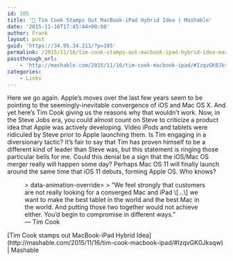 ```yaml
---
id: 185
title: '🔗 Tim Cook Stamps Out MacBook-iPad Hybrid Idea | Mashable'
date: '2015-11-16T17:45:44+00:00'
author: Frank
layout: post
guid: 'https://34.95.34.211/?p=185'
permalink: /2015/11/16/tim-cook-stamps-out-macbook-ipad-hybrid-idea-mashable/
passthrough_url:
    - 'http://mashable.com/2015/11/16/tim-cook-macbook-ipad/#IzqvGK0Jksqw'
categories:
    - Links
---
```


Here we go again. Apple’s moves over the last few years seem to be pointing to the seemingly-inevitable convergence of iOS and Mac OS X. And yet here’s Tim Cook giving us the reasons why that wouldn’t work. Now, in the Steve Jobs era, you could almost count on Steve to criticize a product idea that Apple was actively developing. Video iPods and tablets were ridiculed by Steve prior to Apple launching them. Is Tim engaging in a diversionary tactic? It’s fair to say that Tim has proven himself to be a different kind of leader than Steve was, but this statement is ringing those particular bells for me. Could this denial be a sign that the iOS/Mac OS merger really will happen some day? Perhaps Mac OS 11 will finally launch around the same time that iOS 11 debuts, forming Apple OS. Who knows?

<figure>> data-animation-override&gt;  
> <span>“</span>We feel strongly that customers are not really looking for a converged Mac and iPad \[…\] we want to make the best tablet in the world and the best Mac in the world. And putting those two together would not achieve either. You’d begin to compromise in different ways.<span>”</span>

<figcaption class="source">— Tim Cook</figcaption></figure>[Tim Cook stamps out MacBook-iPad Hybrid Idea](http://mashable.com/2015/11/16/tim-cook-macbook-ipad/#IzqvGK0Jksqw) | Mashable